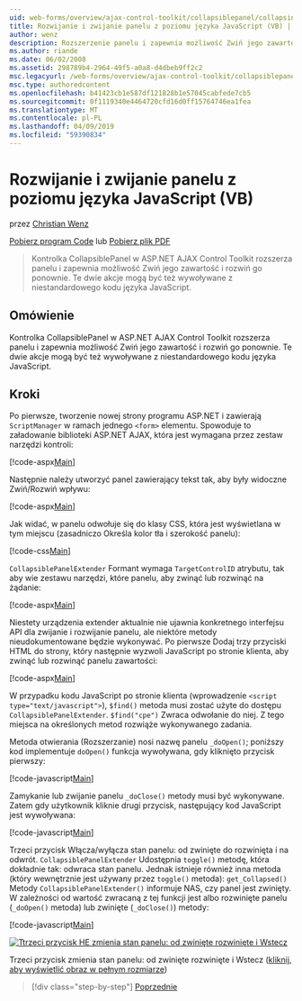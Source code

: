 ```yaml
---
uid: web-forms/overview/ajax-control-toolkit/collapsiblepanel/collapsing-and-expanding-a-panel-from-javascript-vb
title: Rozwijanie i zwijanie panelu z poziomu języka JavaScript (VB) | Dokumentacja firmy Microsoft
author: wenz
description: Rozszerzenie panelu i zapewnia możliwość Zwiń jego zawartość i rozwiń go kontrolki CollapsiblePanel w ASP.NET AJAX Control Toolkit...
ms.author: riande
ms.date: 06/02/2008
ms.assetid: 298789b4-2964-49f5-a0a8-d4dbeb9ff2c2
msc.legacyurl: /web-forms/overview/ajax-control-toolkit/collapsiblepanel/collapsing-and-expanding-a-panel-from-javascript-vb
msc.type: authoredcontent
ms.openlocfilehash: b41423cb1e587df121828b1e57045cabfede7cb5
ms.sourcegitcommit: 0f1119340e4464720cfd16d0ff15764746ea1fea
ms.translationtype: MT
ms.contentlocale: pl-PL
ms.lasthandoff: 04/09/2019
ms.locfileid: "59390834"
---
```

# <a name="collapsing-and-expanding-a-panel-from-javascript-vb"></a>Rozwijanie i zwijanie panelu z poziomu języka JavaScript (VB)

przez [Christian Wenz](https://github.com/wenz)

[Pobierz program Code](http://download.microsoft.com/download/8/a/a/8aab3c3e-de6f-463f-805c-5fda567eef6e/CollapsiblePanel1.vb.zip) lub [Pobierz plik PDF](http://download.microsoft.com/download/b/6/a/b6ae89ee-df69-4c87-9bfb-ad1eb2b23373/collapsiblepanel1VB.pdf)

> Kontrolka CollapsiblePanel w ASP.NET AJAX Control Toolkit rozszerza panelu i zapewnia możliwość Zwiń jego zawartość i rozwiń go ponownie. Te dwie akcje mogą być też wywoływane z niestandardowego kodu języka JavaScript.


## <a name="overview"></a>Omówienie

Kontrolka CollapsiblePanel w ASP.NET AJAX Control Toolkit rozszerza panelu i zapewnia możliwość Zwiń jego zawartość i rozwiń go ponownie. Te dwie akcje mogą być też wywoływane z niestandardowego kodu języka JavaScript.

## <a name="steps"></a>Kroki

Po pierwsze, tworzenie nowej strony programu ASP.NET i zawierają `ScriptManager` w ramach jednego `<form>` elementu. Spowoduje to załadowanie biblioteki ASP.NET AJAX, która jest wymagana przez zestaw narzędzi kontroli:

[!code-aspx[Main](collapsing-and-expanding-a-panel-from-javascript-vb/samples/sample1.aspx)]

Następnie należy utworzyć panel zawierający tekst tak, aby były widoczne Zwiń/Rozwiń wpływu:

[!code-aspx[Main](collapsing-and-expanding-a-panel-from-javascript-vb/samples/sample2.aspx)]

Jak widać, w panelu odwołuje się do klasy CSS, która jest wyświetlana w tym miejscu (zasadniczo Określa kolor tła i szerokość panelu):

[!code-css[Main](collapsing-and-expanding-a-panel-from-javascript-vb/samples/sample3.css)]

`CollapsiblePanelExtender` Formant wymaga `TargetControlID` atrybutu, tak aby wie zestawu narzędzi, które panelu, aby zwinąć lub rozwinąć na żądanie:

[!code-aspx[Main](collapsing-and-expanding-a-panel-from-javascript-vb/samples/sample4.aspx)]

Niestety urządzenia extender aktualnie nie ujawnia konkretnego interfejsu API dla zwijanie i rozwijanie panelu, ale niektóre metody nieudokumentowane będzie wykonywać. Po pierwsze Dodaj trzy przyciski HTML do strony, który następnie wyzwoli JavaScript po stronie klienta, aby zwinąć lub rozwinąć panelu zawartości:

[!code-aspx[Main](collapsing-and-expanding-a-panel-from-javascript-vb/samples/sample5.aspx)]

W przypadku kodu JavaScript po stronie klienta (wprowadzenie `<script type="text/javascript">`), `$find()` metoda musi zostać użyte do dostępu `CollapsiblePanelExtender`. `$find("cpe")` Zwraca odwołanie do niej. Z tego miejsca na określonych metod rozwiąże wykonywanego zadania.

Metoda otwierania (Rozszerzanie) nosi nazwę panelu `_doOpen()`; poniższy kod implementuje `doOpen()` funkcja wywoływana, gdy kliknięto przycisk pierwszy:

[!code-javascript[Main](collapsing-and-expanding-a-panel-from-javascript-vb/samples/sample6.js)]

Zamykanie lub zwijanie panelu `_doClose()` metody musi być wykonywane. Zatem gdy użytkownik kliknie drugi przycisk, następujący kod JavaScript jest wywoływana:

[!code-javascript[Main](collapsing-and-expanding-a-panel-from-javascript-vb/samples/sample7.js)]

Trzeci przycisk Włącza/wyłącza stan panelu: od zwinięte do rozwinięta i na odwrót. `CollapsiblePanelExtender` Udostępnia `toggle()` metodę, która dokładnie tak: odwraca stan panelu. Jednak istnieje również inna metoda (który wewnętrznie jest używany przez `toggle()` metoda): `get_Collapsed()` Metody `CollapsiblePanelExtender()` informuje NAS, czy panel jest zwinięty. W zależności od wartość zwracaną z tej funkcji jest albo rozwinięte panelu (`_doOpen()` metoda) lub zwinięte (`_doClose()`) metody:

[!code-javascript[Main](collapsing-and-expanding-a-panel-from-javascript-vb/samples/sample8.js)]


[![Ttrzeci przycisk HE zmienia stan panelu: od zwinięte rozwinięte i Wstecz](collapsing-and-expanding-a-panel-from-javascript-vb/_static/image2.png)](collapsing-and-expanding-a-panel-from-javascript-vb/_static/image1.png)

Trzeci przycisk zmienia stan panelu: od zwinięte rozwinięte i Wstecz ([kliknij, aby wyświetlić obraz w pełnym rozmiarze](collapsing-and-expanding-a-panel-from-javascript-vb/_static/image3.png))

> [!div class="step-by-step"]
> [Poprzednie](collapsing-and-expanding-a-panel-from-javascript-cs.md)
